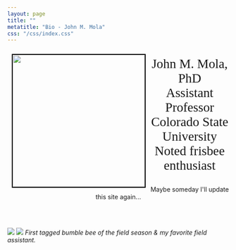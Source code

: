 ```yaml
---
layout: page
title: ""
metatitle: "Bio - John M. Mola"
css: "/css/index.css"
---
```


<img align="left" height="300" src="../img/molathrow.png" style="margin: 10px 10px; border:2px solid black">

<div style="text-align:center">
  <p style="font-family: calibri; font-size:22pt">
John M. Mola, PhD<br>
Assistant Professor<br>
Colorado State University<br>
Noted frisbee enthusiast<br>

  </p>
</div>


<div style="text-align:center">
  <p style="font-family: calibri; font-size:14pt">
    
Maybe someday I'll update this site again...

  </p>
</div>



<br><br>

![](../img/small_beetag.png)            ![](../img/DSCN1695.png)
*First tagged bumble bee of the field season & my favorite field assistant.* 
